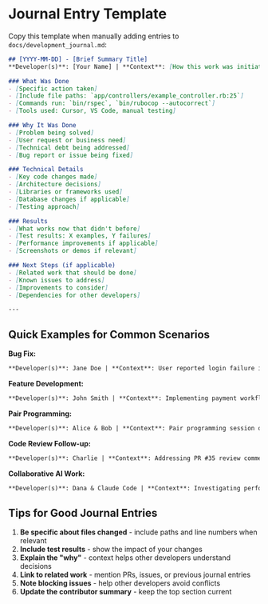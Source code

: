# Journal Entry Template

Copy this template when manually adding entries to `docs/development_journal.md`:

```markdown
## [YYYY-MM-DD] - [Brief Summary Title]
**Developer(s)**: [Your Name] | **Context**: [How this work was initiated - user request, bug report, planned feature, etc.]

### What Was Done
- [Specific action taken]
- [Include file paths: `app/controllers/example_controller.rb:25`]
- [Commands run: `bin/rspec`, `bin/rubocop --autocorrect`]
- [Tools used: Cursor, VS Code, manual testing]

### Why It Was Done  
- [Problem being solved]
- [User request or business need]
- [Technical debt being addressed]
- [Bug report or issue being fixed]

### Technical Details
- [Key code changes made]
- [Architecture decisions]
- [Libraries or frameworks used]
- [Database changes if applicable]
- [Testing approach]

### Results
- [What works now that didn't before]
- [Test results: X examples, Y failures]
- [Performance improvements if applicable]
- [Screenshots or demos if relevant]

### Next Steps (if applicable)
- [Related work that should be done]
- [Known issues to address]
- [Improvements to consider]
- [Dependencies for other developers]

---
```

## Quick Examples for Common Scenarios

**Bug Fix:**
```markdown
**Developer(s)**: Jane Doe | **Context**: User reported login failure in Issue #42
```

**Feature Development:**
```markdown
**Developer(s)**: John Smith | **Context**: Implementing payment workflow from PRD-payment-system.md
```

**Pair Programming:**
```markdown
**Developer(s)**: Alice & Bob | **Context**: Pair programming session on OAuth integration
```

**Code Review Follow-up:**
```markdown
**Developer(s)**: Charlie | **Context**: Addressing PR #35 review comments from Brett
```

**Collaborative AI Work:**
```markdown
**Developer(s)**: Dana & Claude Code | **Context**: Investigating performance issues with AI assistance
```

## Tips for Good Journal Entries

1. **Be specific about files changed** - include paths and line numbers when relevant
2. **Include test results** - show the impact of your changes
3. **Explain the "why"** - context helps other developers understand decisions
4. **Link to related work** - mention PRs, issues, or previous journal entries
5. **Note blocking issues** - help other developers avoid conflicts
6. **Update the contributor summary** - keep the top section current